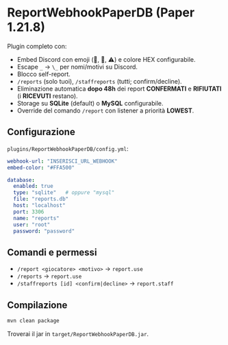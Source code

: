 # ReportWebhookPaperDB (Paper 1.21.8)

Plugin completo con:
- Embed Discord con emoji (👤, 📝, ⚠️) e colore HEX configurabile.
- Escape `_` -> `\_` per nomi/motivi su Discord.
- Blocco self-report.
- `/reports` (solo tuoi), `/staffreports` (tutti; confirm/decline).
- Eliminazione automatica **dopo 48h** dei report **CONFERMATI** e **RIFIUTATI** (i **RICEVUTI** restano).
- Storage su **SQLite** (default) o **MySQL** configurabile.
- Override del comando `/report` con listener a priorità **LOWEST**.

## Configurazione
`plugins/ReportWebhookPaperDB/config.yml`:
```yaml
webhook-url: "INSERISCI_URL_WEBHOOK"
embed-color: "#FFA500"

database:
  enabled: true
  type: "sqlite"   # oppure "mysql"
  file: "reports.db"
  host: "localhost"
  port: 3306
  name: "reports"
  user: "root"
  password: "password"
```

## Comandi e permessi
- `/report <giocatore> <motivo>` → `report.use`
- `/reports` → `report.use`
- `/staffreports [id] <confirm|decline>` → `report.staff`

## Compilazione
```bash
mvn clean package
```
Troverai il jar in `target/ReportWebhookPaperDB.jar`.
